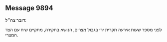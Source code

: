 ## Message 9894

דובר צה״ל:

לפני מספר שעות אירעה תקרית ירי בגבול מצרים, הנושא בחקירה, מתקיים שיח עם הצד המצרי.

